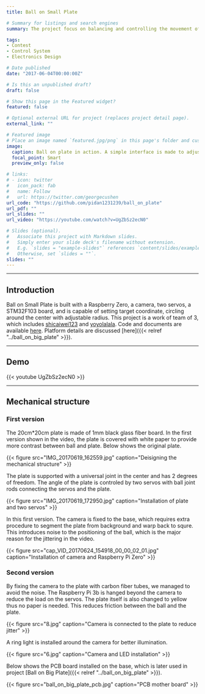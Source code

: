 ```yaml
---
title: Ball on Small Plate

# Summary for listings and search engines
summary: The project focus on balancing and controlling the movement of a metal ball on a 20cm wide plate, and is capable of setting target coordinate, circle around the center with adjustable radius.

tags:
- Contest
- Control System
- Electronics Design

# Date published
date: "2017-06-04T00:00:00Z"

# Is this an unpublished draft?
draft: false

# Show this page in the Featured widget?
featured: false

# Optional external URL for project (replaces project detail page).
external_link: ""

# Featured image
# Place an image named `featured.jpg/png` in this page's folder and customize its options here.
image:
  caption: Ball on plate in action. A simple interface is made to adjust the target position and circle radius.
  focal_point: Smart
  preview_only: false

# links:
# - icon: twitter
#   icon_pack: fab
#   name: Follow
#   url: https://twitter.com/georgecushen
url_code: "https://github.com/pidan1231239/ball_on_plate"
url_pdf: ""
url_slides: ""
url_video: "https://youtube.com/watch?v=UgZbSz2ecN0"

# Slides (optional).
#   Associate this project with Markdown slides.
#   Simply enter your slide deck's filename without extension.
#   E.g. `slides = "example-slides"` references `content/slides/example-slides.md`.
#   Otherwise, set `slides = ""`.
slides: ""
---
```


---
## Introduction

Ball on Small Plate is built with a Raspberry Zero, a camera, two servos, a STM32F103 board, and is capable of setting target coordinate, circling around the center with adjustable radius.
This project is a work of team of 3, which includes [shicaiwei123](https://github.com/shicaiwei123) and [yoyolalala](https://github.com/yoyolalala). 
Code and documents are available [here](https://github.com/pidan1231239/ball_on_plate). Platform details are discussed [here]({{< relref "../ball_on_big_plate" >}}).

---
## Demo

{{< youtube UgZbSz2ecN0 >}}

---
## Mechanical structure

### First version

The 20cm*20cm plate is made of 1mm black glass fiber board. In the first version shown in the video, the plate is covered with white paper to provide more contrast between ball and plate. Below shows the original plate.

{{< figure src="IMG_20170619_162559.jpg" caption="Deisigning the mechanical structure" >}}

The plate is supported with a universal joint in the center and has 2 degrees of freedom. The angle of the plate is controled by two servos with ball joint rods connecting the servos and the plate.

{{< figure src="IMG_20170619_172950.jpg" caption="Installation of plate and two servos" >}}

In this first version. The camera is fixed to the base, which requires extra procedure to segment the plate from background and warp back to squre. This introduces noise to the positioning of the ball, which is the major reason for the jittering in the video. 

{{< figure src="cap_VID_20170624_154918_00_00_02_01.jpg" caption="Installation of camera and Raspberry Pi Zero" >}}

### Second version

By fixing the camera to the plate with carbon fiber tubes, we managed to avoid the noise. The Raspberry Pi 3b is hanged beyond the camera to reduce the load on the servos. The plate itself is also changed to yellow thus no paper is needed. This reduces friction between the ball and the plate.

{{< figure src="8.jpg" caption="Camera is connected to the plate to reduce jitter" >}}

A ring light is installed around the camera for better illumination.

{{< figure src="6.jpg" caption="Camera and LED installation" >}}

Below shows the PCB board installed on the base, which is later used in project [Ball on Big Plate]({{< relref "../ball_on_big_plate" >}}). 

{{< figure src="ball_on_big_plate_pcb.jpg" caption="PCB mother board" >}}

